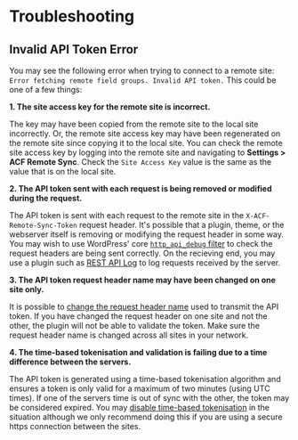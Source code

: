 # Troubleshooting

## Invalid API Token Error

You may see the following error when trying to connect to a remote
site: `Error fetching remote field groups. Invalid API token.` This could be one of a few things:

**1. The site access key for the remote site is incorrect.**

The key may have been copied from the remote site to the local site incorrectly. Or, the remote site access key may have
been regenerated on the remote site since copying it to the local site. You can check the remote site access key by
logging into the remote site and navigating to **Settings > ACF Remote Sync**. Check the `Site Access Key` value is the
same as the value that is on the local site.

**2. The API token sent with each request is being removed or modified during the request.**

The API token is sent with each request to the remote site in the `X-ACF-Remote-Sync-Token` request header. It's
possible that a plugin, theme, or the webserver itself is removing or modifying the request header in some way. You may
wish to use WordPress' core [`http_api_debug` filter](https://developer.wordpress.org/reference/hooks/http_api_debug/)
to check the request headers are being sent correctly. On the recieving end, you may use a plugin such
as [REST API Log](https://wordpress.org/plugins/wp-rest-api-log/) to log requests received by the server.

**3. The API token request header name may have been changed on one site only.**

It is possible
to [change the request header name](Customizing%20request%20authentication.md#changing-the-request-header-name) used to
transmit the API token. If you have changed the request header on one site and not the other, the plugin will not be
able to validate the token. Make sure the request header name is changed across all sites in your network.

**4. The time-based tokenisation and validation is failing due to a time difference between the servers.**

The API token is generated using a time-based tokenisation algorithm and ensures a token is only valid for a maximum of
two minutes (using UTC times). If one of the servers time is out of sync with the other, the token may be considered
expired. You
may [disable time-based tokenisation](Customizing%20request%20authentication.md#disabling-time-based-tokenisation) in
the situation although we only recommend doing this if you are using a secure https connection between the sites.
